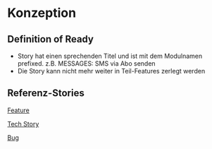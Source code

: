# Konzeption

## Definition of Ready

* Story hat einen sprechenden Titel und ist mit dem Modulnamen prefixed. z.B. MESSAGES: SMS via Abo senden
* Die Story kann nicht mehr weiter in Teil-Features zerlegt werden

## Referenz-Stories
[Feature](https://github.com/hitobito/docs/issues/1)

[Tech Story](https://github.com/hitobito/docs/issues/2)

[Bug](https://github.com/hitobito/docs/issues/3)
